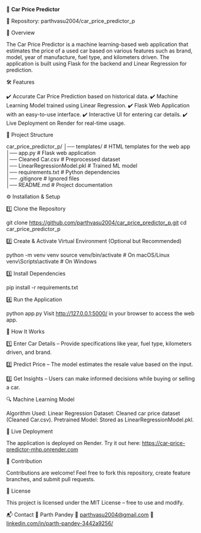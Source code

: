 🚗 **Car Price Predictor**


🔗 Repository: parthvasu2004/car_price_predictor_p


🚀 Overview


The Car Price Predictor is a machine learning-based web application that estimates the price of a used car based on various features such as brand, model, year of manufacture, fuel type, and kilometers driven. The application is built using Flask for the backend and Linear Regression for prediction.


🛠️ Features


✔️ Accurate Car Price Prediction based on historical data.
✔️ Machine Learning Model trained using Linear Regression.
✔️ Flask Web Application with an easy-to-use interface.
✔️ Interactive UI for entering car details.
✔️ Live Deployment on Render for real-time usage.


📂 Project Structure


car_price_predictor_p/
│── templates/               # HTML templates for the web app  
│── app.py                   # Flask web application  
│── Cleaned Car.csv           # Preprocessed dataset  
│── LinearRegressionModel.pkl # Trained ML model  
│── requirements.txt          # Python dependencies  
│── .gitignore                # Ignored files  
│── README.md                 # Project documentation  


⚙️ Installation & Setup


1️⃣ Clone the Repository

git clone https://github.com/parthvasu2004/car_price_predictor_p.git
cd car_price_predictor_p


2️⃣ Create & Activate Virtual Environment (Optional but Recommended)

python -m venv venv
source venv/bin/activate  # On macOS/Linux
venv\Scripts\activate     # On Windows


3️⃣ Install Dependencies

pip install -r requirements.txt


4️⃣ Run the Application

python app.py
Visit http://127.0.0.1:5000/ in your browser to access the web app.


🎯 How It Works

1️⃣ Enter Car Details – Provide specifications like year, fuel type, kilometers driven, and brand.

2️⃣ Predict Price – The model estimates the resale value based on the input.

3️⃣ Get Insights – Users can make informed decisions while buying or selling a car.


🔍 Machine Learning Model


Algorithm Used: Linear Regression
Dataset: Cleaned car price dataset (Cleaned Car.csv).
Pretrained Model: Stored as LinearRegressionModel.pkl.


🔗 Live Deployment

The application is deployed on Render. Try it out here: https://car-price-predictor-mhp.onrender.com


🤝 Contribution

Contributions are welcome! Feel free to fork this repository, create feature branches, and submit pull requests.


📜 License

This project is licensed under the MIT License – free to use and modify.


📬 Contact
👤 Parth Pandey
📧 parthvasu2004@gmail.com
🔗 [linkedin.com/in/parth-pandey-3442a9256/](https://www.linkedin.com/in/parth-pandey-3442a9256/)
